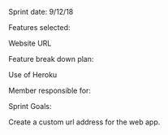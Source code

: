 Sprint date: 9/12/18

Features selected:

Website URL


Feature break down plan:

Use of Heroku



Member responsible for:


Sprint Goals:

Create a custom url address for the web app.
